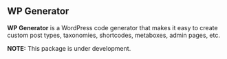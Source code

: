 ## WP Generator

**WP Generator** is a WordPress code generator that makes it easy to create custom post types, taxonomies, shortcodes, metaboxes, admin pages, etc.

**NOTE:** This package is under development.
